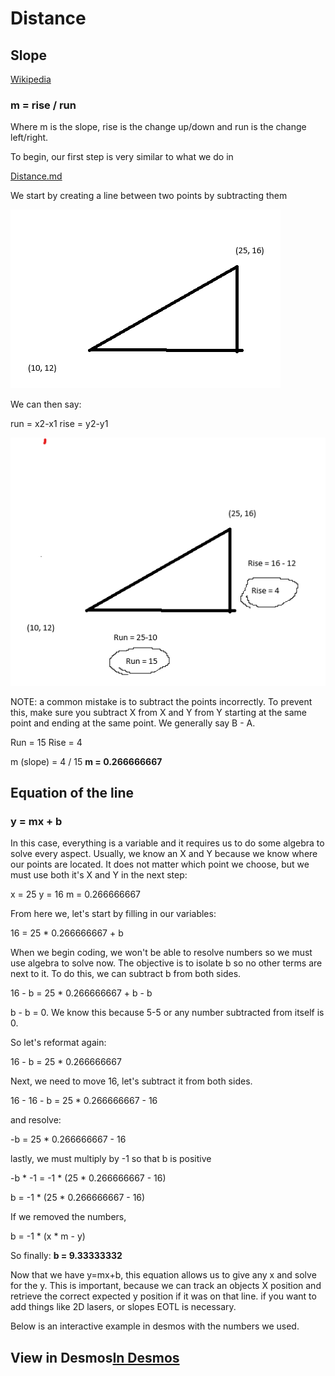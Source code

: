 # Distance

## Slope

[Wikipedia](https://en.wikipedia.org/wiki/Slope)

### m = rise / run

Where m is the slope, rise is the change up/down and run is the change left/right.

To begin, our first step is very similar to what we do in 

[Distance.md](Distance.md)

We start by creating a line between two points by subtracting them

![triangle.png](Images/triangle.png)

We can then say:

run = x2-x1
rise = y2-y1

![RiseRun.png](Images/RiseRun.png)

NOTE: a common mistake is to subtract the points incorrectly.
To prevent this, make sure you subtract X from X and Y from Y starting at the same point and ending at the same point.
We generally say B - A.

Run = 15
Rise = 4

m (slope) = 4 / 15
**m = 0.266666667**

## Equation of the line

### y = mx + b

In this case, everything is a variable and it requires us to do some algebra to solve every aspect.
Usually, we know an X and Y because we know where our points are located. It does not matter which point we choose, but we must use both it's X and Y in the next step:

x = 25
y = 16
m = 0.266666667

From here we, let's start by filling in our variables:

16 = 25 * 0.266666667 + b

When we begin coding, we won't be able to resolve numbers so we must use algebra to solve now. The objective is to isolate b so no other terms are next to it.
To do this, we can subtract b from both sides.

16 - b = 25 * 0.266666667 + b - b

b - b = 0. We know this because 5-5 or any number subtracted from itself is 0.

So let's reformat again:

16 - b = 25 * 0.266666667

Next, we need to move 16, let's subtract it from both sides.

16 - 16 - b = 25 * 0.266666667 - 16

and resolve:

-b = 25 * 0.266666667 - 16

lastly, we must multiply by -1 so that b is positive

-b * -1 = -1 * (25 * 0.266666667 - 16)

b = -1 * (25 * 0.266666667 - 16)

If we removed the numbers,

b = -1 * (x * m - y)

So finally:
**b = 9.33333332** 

Now that we have y=mx+b, this equation allows us to give any x and solve for the y. 
This is important, because we can track an objects X position and retrieve the correct expected y position if it was on that line.
if you want to add things like 2D lasers, or slopes EOTL is necessary. 

Below is an interactive example in desmos with the numbers we used. 


## View in Desmos[In Desmos](https://www.desmos.com/calculator/2a9uvr6r31)



